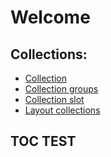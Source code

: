 # Welcome

## Collections:
- [Collection](Collections/Collection.md)
- [Collection groups](Collections/CollectionGroup.md)
- [Collection slot](Collections/CollectionSlot.md)
- [Layout collections](Collections/LayoutCollection.md)

## TOC TEST
<!-- toc -->
